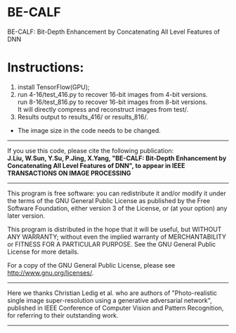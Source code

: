# BE-CALF
BE-CALF: Bit-Depth Enhancement by Concatenating All Level Features of DNN

# Instructions: 
1) install TensorFlow(GPU);
2) run 4-16/test_416.py to recover 16-bit images from 4-bit versions.\
   run 8-16/test_816.py to recover 16-bit images from 8-bit versions.\
   It will directly compress and reconstruct images from test/.
3) Results output to results_416/ or results_816/.
* The image size in the code needs to be changed.

*************************************************************************

If you use this code, please cite the following publication:\
__J.Liu, W.Sun, Y.Su, P.Jing, X.Yang, "BE-CALF: Bit-Depth Enhancement by Concatenating All Level Features of DNN", to appear in IEEE TRANSACTIONS ON IMAGE PROCESSING__

*************************************************************************

This program is free software: you can redistribute it and/or modify it under the terms of the GNU General Public License as published by the Free Software Foundation, either version 3 of the License, or (at your option) any later version.

This program is distributed in the hope that it will be useful, but WITHOUT ANY WARRANTY; without even the implied warranty of MERCHANTABILITY or FITNESS FOR A PARTICULAR PURPOSE.  See the GNU General Public License for more details.

For a copy of the GNU General Public License, please see <http://www.gnu.org/licenses/>. 

*************************************************************************

Here we thanks Christian Ledig et al. who are authors of  "Photo-realistic single image super-resolution using a generative adversarial network", published in IEEE Conference of Computer Vision and Pattern Recognition, for referring to their outstanding work.

*************************************************************************
